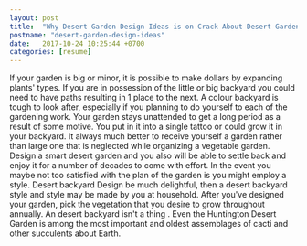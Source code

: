 ```yaml
---
layout: post
title:  "Why Desert Garden Design Ideas is on Crack About Desert Garden Design Ideas"
postname: "desert-garden-design-ideas"
date:   2017-10-24 10:25:44 +0700
categories: [resume]
---
```

If your garden is big or minor, it is possible to make dollars by expanding plants' types. If you are in possession of the little or big backyard you could need to have paths resulting in 1 place to the next. A colour backyard is tough to look after, especially if you planning to do yourself to each of the gardening work. Your garden stays unattended to get a long period as a result of some motive. You put in it into a single tattoo or could grow it in your backyard. It always much better to receive yourself a garden rather than large one that is neglected while organizing a vegetable garden. Design a smart desert garden and you also will be able to settle back and enjoy it for a number of decades to come with effort. In the event you maybe not too satisfied with the plan of the garden is you might employ a style. Desert backyard Design be much delightful, then a desert backyard style and style may be made by you at household. After you've designed your garden, pick the vegetation that you desire to grow throughout annually. An desert backyard isn't a thing . Even the Huntington Desert Garden is among the most important and oldest assemblages of cacti and other succulents about Earth.
